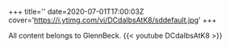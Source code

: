 +++
title=''
date=2020-07-01T17:00:03Z
cover='https://i.ytimg.com/vi/DCdaIbsAtK8/sddefault.jpg'
+++

All content belongs to GlennBeck.
{{< youtube DCdaIbsAtK8 >}}

